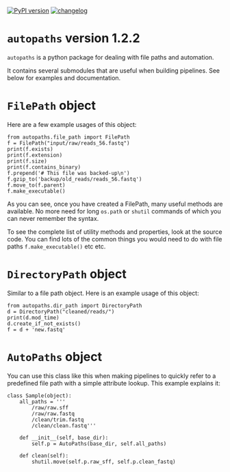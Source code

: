 [![PyPI version](https://badge.fury.io/py/autopaths.svg)](https://badge.fury.io/py/autopaths)
[![changelog](http://allmychanges.com/p/python/autopaths/badge/)](http://allmychanges.com/p/python/autopaths/?utm_source=badge)

# `autopaths` version 1.2.2

`autopaths` is a python package for dealing with file paths and automation.

It contains several submodules that are useful when building pipelines. See below for examples and documentation.

# `FilePath` object

Here are a few example usages of this object:

    from autopaths.file_path import FilePath
    f = FilePath("input/raw/reads_56.fastq")
    print(f.exists)
    print(f.extension)
    print(f.size)
    print(f.contains_binary)
    f.prepend('# This file was backed-up\n')
    f.gzip_to('backup/old_reads/reads_56.fastq')
    f.move_to(f.parent)
    f.make_executable()

As you can see, once you have created a FilePath, many useful methods are available. No more need for long `os.path` or `shutil` commands of which you can never remember the syntax.

To see the complete list of utility methods and properties, look at the source code. You can find lots of the common things you would need to do with file paths `f.make_executable()` etc etc.

# `DirectoryPath` object

Similar to a file path object. Here is an example usage of this object:

    from autopaths.dir_path import DirectoryPath
    d = DirectoryPath("cleaned/reads/")
    print(d.mod_time)
    d.create_if_not_exists()
    f = d + 'new.fastq'

# `AutoPaths` object

You can use this class like this when making pipelines to quickly refer to a predefined file path with a simple attribute lookup. This example explains it:

    class Sample(object):
        all_paths = '''
            /raw/raw.sff
            /raw/raw.fastq
            /clean/trim.fastq
            /clean/clean.fastq'''

        def __init__(self, base_dir):
            self.p = AutoPaths(base_dir, self.all_paths)

        def clean(self):
            shutil.move(self.p.raw_sff, self.p.clean_fastq)
